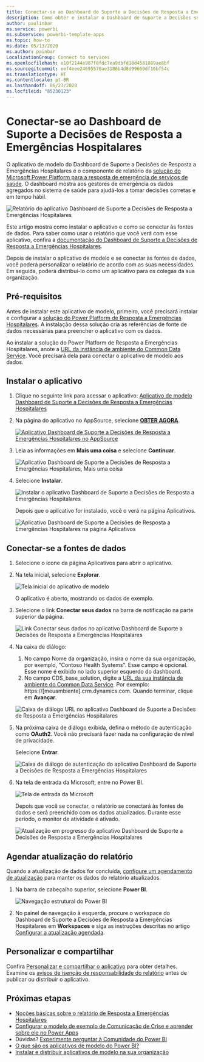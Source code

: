 ```yaml
---
title: Conectar-se ao Dashboard de Suporte a Decisões de Resposta a Emergências Hospitalares
description: Como obter e instalar o Dashboard de Suporte a Decisões sobre a COVID-19 do aplicativo de modelo de emergência de serviços de saúde e como se conectar aos dados
author: paulinbar
ms.service: powerbi
ms.subservice: powerbi-template-apps
ms.topic: how-to
ms.date: 05/13/2020
ms.author: painbar
LocalizationGroup: Connect to services
ms.openlocfilehash: e10f2144e987f8fdc7ea9dbfd18d4581889ae8bf
ms.sourcegitcommit: eef4eee24695570ae3186b4d8d99660df16bf54c
ms.translationtype: HT
ms.contentlocale: pt-BR
ms.lasthandoff: 06/23/2020
ms.locfileid: "85230123"
---
```

# <a name="connect-to-the-hospital-emergency-response-decision-support-dashboard"></a>Conectar-se ao Dashboard de Suporte a Decisões de Resposta a Emergências Hospitalares
O aplicativo de modelo do Dashboard de Suporte a Decisões de Resposta a Emergências Hospitalares é o componente de relatório da [solução do Microsoft Power Platform para a resposta de emergência de serviços de saúde](https://powerapps.microsoft.com/blog/emergency-response-solution-a-microsoft-power-platform-solution-for-healthcare-emergency-response/). O dashboard mostra aos gestores de emergência os dados agregados no sistema de saúde para ajudá-los a tomar decisões corretas e em tempo hábil.

![Relatório do aplicativo Dashboard de Suporte a Decisões de Resposta a Emergências Hospitalares](media/service-connect-to-health-emergency-response/service-health-emergency-response-app-report.png)

Este artigo mostra como instalar o aplicativo e como se conectar às fontes de dados. Para saber como usar o relatório que você verá com esse aplicativo, confira a [documentação do Dashboard de Suporte a Decisões de Resposta a Emergências Hospitalares](https://docs.microsoft.com/powerapps/sample-apps/emergency-response/deploy-configure#view-the-power-bi-dashboard).

Depois de instalar o aplicativo de modelo e se conectar às fontes de dados, você poderá personalizar o relatório de acordo com as suas necessidades. Em seguida, poderá distribuí-lo como um aplicativo para os colegas da sua organização.

## <a name="prerequisites"></a>Pré-requisitos

Antes de instalar este aplicativo de modelo, primeiro, você precisará instalar e configurar a [solução do Power Platform de Resposta a Emergências Hospitalares](https://docs.microsoft.com/powerapps/sample-apps/emergency-response/deploy-configure). A instalação dessa solução cria as referências de fonte de dados necessárias para preencher o aplicativo com os dados.

Ao instalar a solução do Power Platform de Resposta a Emergências Hospitalares, anote a [URL da instância de ambiente do Common Data Service](https://docs.microsoft.com/powerapps/sample-apps/emergency-response/deploy-configure#publish-the-power-bi-dashboard). Você precisará dela para conectar o aplicativo de modelo aos dados.

## <a name="install-the-app"></a>Instalar o aplicativo

1. Clique no seguinte link para acessar o aplicativo: [Aplicativo de modelo Dashboard de Suporte a Decisões de Resposta a Emergências Hospitalares](https://aka.ms/AppSource_Hospital_offer)

1. Na página do aplicativo no AppSource, selecione [**OBTER AGORA**](https://aka.ms/AppSource_Hospital_offer).

    [![Aplicativo Dashboard de Suporte a Decisões de Resposta a Emergências Hospitalares no AppSource](media/service-connect-to-health-emergency-response/service-health-emergency-response-app-appsource-get-it-now.png)](https://aka.ms/AppSource_Hospital_offer)

1. Leia as informações em **Mais uma coisa** e selecione **Continuar**.

    ![Aplicativo Dashboard de Suporte a Decisões de Resposta a Emergências Hospitalares, Mais uma coisa](media/service-connect-to-health-emergency-response/service-health-emergency-response-1-more-thing.png)

1. Selecione **Instalar**. 

    ![Instalar o aplicativo Dashboard de Suporte a Decisões de Resposta a Emergências Hospitalares](media/service-connect-to-health-emergency-response/service-health-emergency-response-select-install.png)

    Depois que o aplicativo for instalado, você o verá na página Aplicativos.

   ![Aplicativo Dashboard de Suporte a Decisões de Resposta a Emergências Hospitalares na página Aplicativos](media/service-connect-to-health-emergency-response/service-health-emergency-response-app-apps-page-icon.png)

## <a name="connect-to-data-sources"></a>Conectar-se a fontes de dados

1. Selecione o ícone da página Aplicativos para abrir o aplicativo.

1. Na tela inicial, selecione **Explorar**.

   ![Tela inicial do aplicativo de modelo](media/service-connect-to-health-emergency-response/service-health-emergency-response-app-splash-screen.png)

   O aplicativo é aberto, mostrando os dados de exemplo.

1. Selecione o link **Conectar seus dados** na barra de notificação na parte superior da página.

   ![Link Conectar seus dados no aplicativo Dashboard de Suporte a Decisões de Resposta a Emergências Hospitalares](media/service-connect-to-health-emergency-response/service-health-emergency-response-app-connect-data.png)

1. Na caixa de diálogo:
   1. No campo Nome da organização, insira o nome da sua organização, por exemplo, "Contoso Health Systems". Esse campo é opcional. Esse nome é exibido no lado superior esquerdo do dashboard.
   1. No campo CDS_base_solution, digite a [URL da sua instância de ambiente do Common Data Service](https://docs.microsoft.com/powerapps/sample-apps/emergency-response/deploy-configure#publish-the-power-bi-dashboard). Por exemplo: https://[meuambiente].crm.dynamics.com. Quando terminar, clique em **Avançar**.

   ![Caixa de diálogo URL no aplicativo Dashboard de Suporte a Decisões de Resposta a Emergências Hospitalares](media/service-connect-to-health-emergency-response/service-health-emergency-response-app-url-dialog.png)

1. Na próxima caixa de diálogo exibida, defina o método de autenticação como **OAuth2**. Você não precisará fazer nada na configuração de nível de privacidade.

   Selecione **Entrar**.

   ![Caixa de diálogo de autenticação do aplicativo Dashboard de Suporte a Decisões de Resposta a Emergências Hospitalares](media/service-connect-to-health-emergency-response/service-health-emergency-response-app-authentication-dialog.png)

1. Na tela de entrada da Microsoft, entre no Power BI.

   ![Tela de entrada da Microsoft](media/service-connect-to-health-emergency-response/service-health-emergency-response-app-microsoft-login.png)

   Depois que você se conectar, o relatório se conectará às fontes de dados e será preenchido com os dados atualizados. Durante esse período, o monitor de atividade é ativado.

   ![Atualização em progresso do aplicativo Dashboard de Suporte a Decisões de Resposta a Emergências Hospitalares](media/service-connect-to-health-emergency-response/service-health-emergency-response-app-refresh-monitor.png)

## <a name="schedule-report-refresh"></a>Agendar atualização do relatório

Quando a atualização de dados for concluída, [configure um agendamento de atualização](../connect-data/refresh-scheduled-refresh.md) para manter os dados do relatório atualizados.

1. Na barra de cabeçalho superior, selecione **Power BI**.

   ![Navegação estrutural do Power BI](media/service-connect-to-health-emergency-response/service-health-emergency-response-app-powerbi-breadcrumb.png)

1. No painel de navegação à esquerda, procure o workspace do Dashboard de Suporte a Decisões de Resposta a Emergências Hospitalares em **Workspaces** e siga as instruções descritas no artigo [Configurar a atualização agendada](../connect-data/refresh-scheduled-refresh.md).

## <a name="customize-and-share"></a>Personalizar e compartilhar

Confira [Personalizar e compartilhar o aplicativo](../connect-data/service-template-apps-install-distribute.md#customize-and-share-the-app) para obter detalhes. Examine os [avisos de isenção de responsabilidade do relatório](../create-reports/sample-covid-19-us.md#disclaimers) antes de publicar ou distribuir o aplicativo.

## <a name="next-steps"></a>Próximas etapas
* [Noções básicas sobre o relatório de Resposta a Emergências Hospitalares](https://docs.microsoft.com/powerapps/sample-apps/emergency-response/deploy-configure#view-the-power-bi-dashboard)
* [Configurar o modelo de exemplo de Comunicação de Crise e aprender sobre ele no Power Apps](https://docs.microsoft.com/powerapps/maker/canvas-apps/sample-crisis-communication-app)
* Dúvidas? [Experimente perguntar à Comunidade do Power BI](https://community.powerbi.com/)
* [O que são os aplicativos de modelo do Power BI?](../connect-data/service-template-apps-overview.md)
* [Instalar e distribuir aplicativos de modelo na sua organização](../connect-data/service-template-apps-install-distribute.md)
